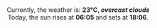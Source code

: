 <p  align="center"><br/>Currently, the weather is: <b> 23°C, <i>overcast clouds</i></b></br>Today, the sun rises at <b>06:05</b> and sets at <b>18:06</b>.</p>